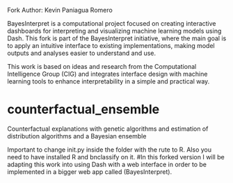 Fork Author: Kevin Paniagua Romero

BayesInterpret is a computational project focused on creating interactive dashboards for interpreting and visualizing machine learning models using Dash. This fork is part of the BayesInterpret initiative, where the main goal is to apply an intuitive interface to existing implementations, making model outputs and analyses easier to understand and use.

This work is based on ideas and research from the Computational Intelligence Group (CIG) and integrates interface design with machine learning tools to enhance interpretability in a simple and practical way.

# counterfactual_ensemble
Counterfactual explanations with genetic algorithms and estimation of distribution algorithms and a Bayesian ensemble

Important to change init.py inside the folder with the rute to R. Also you need to have installed R and bnclassify on it.
#In this forked version I will be adapting this work into using Dash with a web interface in order to be implemented in a bigger web app called (BayesInterpret).
